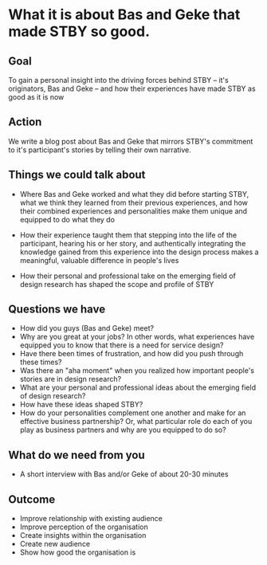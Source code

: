 # What it is about Bas and Geke that made STBY so good.

## Goal

To gain a personal insight into the driving forces behind STBY – it's originators, Bas and Geke – and how their experiences have made STBY as good as it is now

## Action

We write a blog post about Bas and Geke that mirrors STBY's commitment to it's participant's stories by telling their own narrative.   

## Things we could talk about

* Where Bas and Geke worked and what they did before starting STBY, what we think they learned from their previous experiences, and how their combined experiences and personalities make them unique and equipped to do what they do

* How their experience taught them that stepping into the life of the participant, hearing his or her story, and authentically integrating the knowledge gained from this experience into the design process makes a meaningful, valuable difference in people's lives

* How their personal and professional take on the emerging field of design research has shaped the scope and profile of STBY

## Questions we have

* How did you guys (Bas and Geke) meet?
* Why are you great at your jobs? In other words, what experiences have equipped you to know that there is a need for service design?
* Have there been times of frustration, and how did you push through these times?
* Was there an "aha moment" when you realized how important people's stories are in design research?
* What are your personal and professional ideas about the emerging field of design research?
* How have these ideas shaped STBY?
* How do your personalities complement one another and make for an effective business partnership? Or, what particular role do each of you play as business partners and why are you equipped to do so?

## What do we need from you

* A short interview with Bas and/or Geke of about 20-30 minutes

## Outcome

* Improve relationship with existing audience
* Improve perception of the organisation
* Create insights within the organisation
* Create new audience
* Show how good the organisation is
